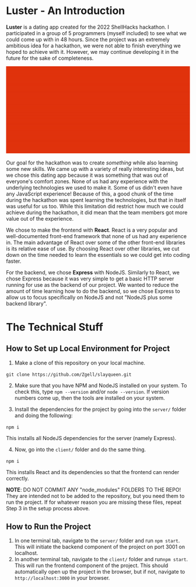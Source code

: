# **Luster** - An Introduction
**Luster** is a dating app created for the 2022 ShellHacks hackathon. 
I participated in a group of 5 programmers (myself included) to see what we could come up with in 48 hours.
Since the project was an extremely ambitious idea for a hackathon, we were not able to finish everything we hoped to achieve with it.
However, we may continue developing it in the future for the sake of completeness.

![Animated Luster homepage](imgs/luster-main-page.gif)

Our goal for the hackathon was to create *something* while also learning some new skills.
We came up with a variety of really interesting ideas, but we chose this dating app because it was something that was out of everyone's comfort zones.
None of us had any experience with the underlying technologies we used to make it. Some of us didn't even have any JavaScript experience!
Because of this, a good chunk of the time during the hackathon was spent learning the technologies, but that in itself was useful for us too.
While this limitation did restrict how much we could achieve during the hackathon, it did mean that the team members got more value out of the experience.

We chose to make the frontend with **React**. React is a very popular and well-documented front-end framework that none of us had any experience in.
The main advantage of React over some of the other front-end libraries is its relative ease of use. By choosing React over other libraries,
we cut down on the time needed to learn the essentials so we could get into coding faster.

For the backend, we chose **Express** with NodeJS. Similarly to React, we chose Express because it was very simple to get a basic HTTP server running for use
as the backend of our project. We wanted to reduce the amount of time learning how to do the backend, so we chose Express to allow us to focus specifically on 
NodeJS and not "NodeJS plus some backend library". 

# The Technical Stuff
## How to Set up Local Environment for Project
1. Make a clone of this repository on your local machine.

`git clone https://github.com/Zgell/slayqueen.git`

2. Make sure that you have NPM and NodeJS installed on your system. To check this, type `npm --version` and/or `node --version`. If version numbers come up, then the tools are installed on your system.

3. Install the dependencies for the project by going into the `server/` folder and doing the following:

`npm i`

This installs all NodeJS dependencies for the server (namely Express).

4. Now, go into the `client/` folder and do the same thing.

`npm i`

This installs React and its dependencies so that the frontend can render correctly.

**NOTE**: DO NOT COMMIT ANY "node_modules" FOLDERS TO THE REPO! They are intended not to be added to the repository, but you need them to run the project. If for whatever reason you are missing these files, repeat Step 3 in the setup process above.



## How to Run the Project
1. In one terminal tab, navigate to the `server/` folder and run `npm start`. This will initiate the backend component of the project on port 3001 on localhost.
2. In another terminal tab, navigate to the `client/` folder and run`npm start`. This will run the frontend component of the project. This should automatically open up the project in the browser, but if not, navigate to `http://localhost:3000` in your browser.